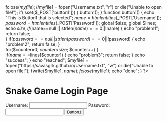 <html>
<body>
<?php
$lines=array();
$myfile = fopen("https://savasgrk.github.io/Username.txt", "r") or die("Unable to open file!");
echo "File opened";
while(!feof($myfile))
{
	 $line=fgets($myfile);
    	$line=trim($line); 
   	 $lines[]=$line;
	echo $line;
}
//$data= fread($myfile,filesize("/home/sp20/355/sosa6554/public_html/cs370/Username.txt"));
$size= count($lines, COUNT_NORMAL);
$name1;
$password1;

fclose($myfile);
//$myfile1 = fopen("Username.txt", "r") or die("Unable to open file!");
if(isset($_POST['button1'])) { 
            button1(); 
        } 
	 function button1() { 
            echo "This is Button1 that is selected"; 
			$name= htmlentities($_POST['Username']);
			$password= htmlentities($_POST['Password']);
			global $size;
			global $lines;
			echo $size;
			if($name==null || strlen($name)==0 ||!$name)
			{
					echo "problem1";
					return false;	
			}
			if($password==null || strlen(password)==0 ||!$password)
			{
					echo "problem2";
					return false;
			}					
			for($counter=0; $counter<$size; $counter++)
			{		
					if($name==$lines[$counter])
					{
							echo "problem3";
							return false;
					}
					echo "success";
			}
			echo "reached";
			$myfile1 = fopen("https://savasgrk.github.io/Username.txt", "w") or die("Unable to open file!");
			fwrite($myfile1, $name);
			fclose($myfile1);
			echo "done";
        }
?>
	<form method="post"> 
		<h1> Snake Game Login Page </h1>
		Username: <input type="text" name="Username" id="Username">
		Password: <input type="text" name="Password" id="Password">
			<input type="submit" name="button1"
                class="button" value="Button1" /> 
	</form> 
</body>
</html>
